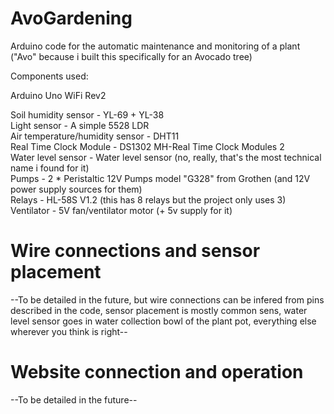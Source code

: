 # AvoGardening
Arduino code for the automatic maintenance and monitoring of a plant 
("Avo" because i built this specifically for an Avocado tree)

Components used:

Arduino Uno WiFi Rev2

Soil humidity sensor            - YL-69 + YL-38  
Light sensor                    - A simple 5528 LDR  
Air temperature/humidity sensor - DHT11  
Real Time Clock Module          - DS1302 MH-Real Time Clock Modules 2  
Water level sensor              - Water level sensor (no, really, that's the most technical name i found for it)  
Pumps                           - 2 * Peristaltic 12V Pumps model "G328" from Grothen (and 12V power supply sources for them)  
Relays                          - HL-58S V1.2 (this has 8 relays but the project only uses 3)  
Ventilator                      - 5V fan/ventilator motor (+ 5v supply for it)  

# Wire connections and sensor placement
--To be detailed in the future, but wire connections can be infered from pins described in the code, sensor placement is mostly common sens, water level sensor goes in water collection bowl of the plant pot, everything else wherever you think is right--

# Website connection and operation
--To be detailed in the future--
